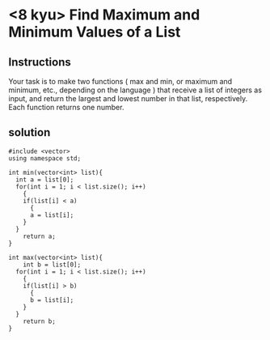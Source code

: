 # <8 kyu> Find Maximum and Minimum Values of a List

## Instructions

Your task is to make two functions ( max and min, or maximum and minimum, etc., depending on the language ) that receive a list of integers as input, and return the largest and lowest number in that list, respectively. Each function returns one number.

## solution

```
#include <vector>
using namespace std;

int min(vector<int> list){
  int a = list[0];
  for(int i = 1; i < list.size(); i++)
    {
    if(list[i] < a)
      {
      a = list[i];
    }
  }
    return a;
}

int max(vector<int> list){
    int b = list[0];
  for(int i = 1; i < list.size(); i++)
    {
    if(list[i] > b)
      {
      b = list[i];
    }
  }
    return b;
}
```
